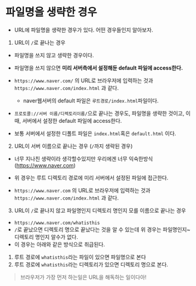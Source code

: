 # 파일명을 생략한 경우
- URL에 파일명을 생략한 경우가 있다. 어떤 경우들인지 알아보자.

1. URL이 `/`로 끝나는 경우
- 파일명을 쓰지 않고 생략한 경우이다.
- 파일명을 쓰지 않으면 **미리 서버측에서 설정해둔 default 파일에 access한다.**

- `https://www.naver.com/` 의 URL로 브라우저에 입력하는 것과 `https://www.naver.com/index.html` 과 같다.
  - naver웹서버의 default 파일은 `루트경로/index.html`파일이다.

- `프로토콜://서버 이름/디렉토리이름/`으로 끝나는 경우도, 파일명을 생략한 것이고, 이때, 서버에서 설정한 default 파일에 access한다.
- 보통 서버에서 설정한 디폴트 파일은 `index.html`혹은 `default.html` 이다.

2. URL이 서버 이름으로 끝나는 경우 (`/`까지 생략된 경우)
- 너무 지나친 생략이라 생각할수있지만 우리에겐 너무 익숙한방식 (https://www.naver.com)
- 위 경우는 루트 디렉토리 경로에 미리 서버에서 설정된 파일에 접근한다.

- `https://www.naver.com` 의 URL로 브라우저에 입력하는 것과 `https://www.naver.com/index.html` 과 같다.

3. URL이 `/`로 끝나지 않고 파일명인지 디렉토리 명인지 모를 이름으로 끝나는 경우

- `https://www.naver.com/whatisthis`
- `/`로 끝났으면 디렉토리 명으로 끝났다는 것을 알 수 있는데 위 경우는 파일명인지~ 디렉토리 명인지 알수가 없다.
- 이 경우는 아래와 같은 방식으로 취급된다.

1. 루트 경로에 `whatisthis`라는 파일이 있으면 파일명으로 본다
2. 루트 경로에 `whatisthis`라는 디렉토리가 있으면 디렉토리 명으로 본다.

> 브라우저가 가장 먼저 하는일은 URL을 해독하는 일이다아!